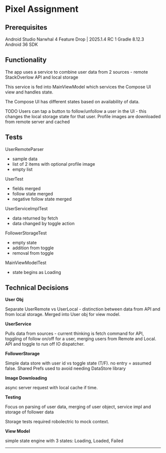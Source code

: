 Pixel Assignment
================


Prerequisites
-------------

Android Studio Narwhal 4 Feature Drop | 2025.1.4 RC 1
Gradle 8.12.3
Android 36 SDK


Functionality
-------------

The app uses a service to combine user data from 2 sources - remote StackOverlow API and local storage

This service is fed into MainViewModel which services the Compose UI view and handles state.

The Compose UI has different states based on availability of data.


TODO
Users can tap a button to follow/unfollow a user in the UI - this changes the local storage state for that user.
Profile images are downloaded from remote server and cached


Tests
-----

UserRemoteParser

- sample data
- list of 2 items with optional profile image
- empty list

UserTest

- fields merged
- follow state merged
- negative follow state merged

UserServiceImplTest

- data returned by fetch
- data changed by toggle action

FollowerStorageTest

- empty state
- addition from toggle
- removal from toggle

MainViewModelTest

- state begins as Loading

Technical Decisions
-------------------

**User Obj**

Separate UserRemote vs UserLocal - distinction between data from API and from local storage.
Merged into User obj for view model.

**UserService**

Pulls data from sources - current thinking is fetch command for API, toggling of follow on/off for a user, merging users from Remote and Local.
API and toggle to run off IO dispatcher.

**FollowerStorage**

Simple data store with user id vs toggle state (T/F). no entry = assumed false.
Shared Prefs used to avoid needing DataStore library

**Image Downloading**

async server request with local cache if time.

**Testing**

Focus on parsing of user data, merging of user object, service impl and storage of follower data

Storage tests required robolectric to mock context.

**View Model**

simple state engine with 3 states: Loading, Loaded, Failed


--------------------------------------
